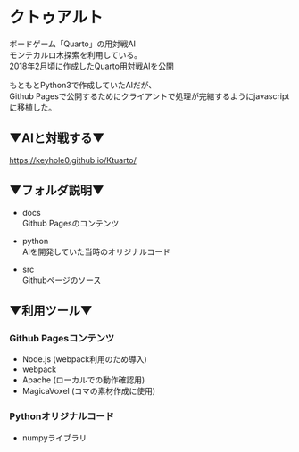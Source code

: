 # クトゥアルト
ボードゲーム「Quarto」の用対戦AI  
モンテカルロ木探索を利用している。  
2018年2月頃に作成したQuarto用対戦AIを公開

もともとPython3で作成していたAIだが、  
Github Pagesで公開するためにクライアントで処理が完結するようにjavascriptに移植した。

## ▼AIと対戦する▼
https://keyhole0.github.io/Ktuarto/

## ▼フォルダ説明▼
- docs  
Github Pagesのコンテンツ

- python  
AIを開発していた当時のオリジナルコード

- src  
Githubページのソース

## ▼利用ツール▼
### Github Pagesコンテンツ
 - Node.js (webpack利用のため導入)
 - webpack
 - Apache (ローカルでの動作確認用)
 - MagicaVoxel (コマの素材作成に使用)

### Pythonオリジナルコード
 - numpyライブラリ

